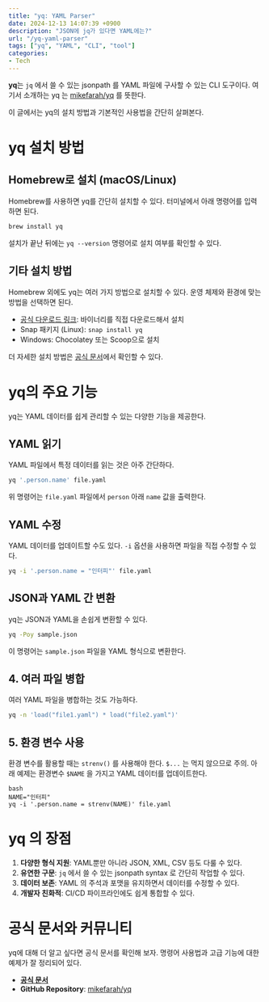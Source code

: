 ```yaml
---
title: "yq: YAML Parser"
date: 2024-12-13 14:07:39 +0900
description: "JSON에 jq가 있다면 YAML에는?"
url: "/yq-yaml-parser"
tags: ["yq", "YAML", "CLI", "tool"]
categories:
- Tech
---
```


**yq**는 `jq` 에서 쓸 수 있는 jsonpath 를 YAML 파일에 구사할 수 있는 CLI 도구이다. 여기서 소개하는 yq 는 [mikefarah/yq](https://github.com/mikefarah/yq) 를 뜻한다.

이 글에서는 yq의 설치 방법과 기본적인 사용법을 간단히 살펴본다.

# yq 설치 방법

## Homebrew로 설치 (macOS/Linux)
Homebrew를 사용하면 yq를 간단히 설치할 수 있다. 터미널에서 아래 명령어를 입력하면 된다.

```bash
brew install yq
```

설치가 끝난 뒤에는 `yq --version` 명령어로 설치 여부를 확인할 수 있다.

## 기타 설치 방법
Homebrew 외에도 yq는 여러 가지 방법으로 설치할 수 있다. 운영 체제와 환경에 맞는 방법을 선택하면 된다.

- [공식 다운로드 링크](https://github.com/mikefarah/yq/releases/latest): 바이너리를 직접 다운로드해서 설치
- Snap 패키지 (Linux): `snap install yq`
- Windows: Chocolatey 또는 Scoop으로 설치

더 자세한 설치 방법은 [공식 문서](https://mikefarah.gitbook.io/yq)에서 확인할 수 있다.

# yq의 주요 기능

yq는 YAML 데이터를 쉽게 관리할 수 있는 다양한 기능을 제공한다.

## YAML 읽기

YAML 파일에서 특정 데이터를 읽는 것은 아주 간단하다.

```bash
yq '.person.name' file.yaml
```

위 명령어는 `file.yaml` 파일에서 `person` 아래 `name` 값을 출력한다.

## YAML 수정

YAML 데이터를 업데이트할 수도 있다. `-i` 옵션을 사용하면 파일을 직접 수정할 수 있다.

```bash
yq -i '.person.name = "인터피"' file.yaml
```

## JSON과 YAML 간 변환

yq는 JSON과 YAML을 손쉽게 변환할 수 있다.

```bash
yq -Poy sample.json
```

이 명령어는 `sample.json` 파일을 YAML 형식으로 변환한다.

## 4. 여러 파일 병합

여러 YAML 파일을 병합하는 것도 가능하다.

```bash
yq -n 'load("file1.yaml") * load("file2.yaml")'
```

## 5. 환경 변수 사용

환경 변수를 활용할 때는 `strenv()` 를 사용해야 한다. `$...` 는 먹지 않으므로 주의. 아래 예제는 환경변수 `$NAME` 을 가지고 YAML 데이터를 업데이트한다.

```
bash
NAME="인터피"
yq -i '.person.name = strenv(NAME)' file.yaml
```

# yq 의 장점

1. **다양한 형식 지원**: YAML뿐만 아니라 JSON, XML, CSV 등도 다룰 수 있다.
2. **유연한 구문**: `jq` 에서 쓸 수 있는 jsonpath syntax 로 간단히 작업할 수 있다.
3. **데이터 보존**: YAML 의 주석과 포맷을 유지하면서 데이터를 수정할 수 있다.
4. **개발자 친화적**: CI/CD 파이프라인에도 쉽게 통합할 수 있다.

# 공식 문서와 커뮤니티

yq에 대해 더 알고 싶다면 공식 문서를 확인해 보자. 명령어 사용법과 고급 기능에 대한 예제가 잘 정리되어 있다.

- **[공식 문서](https://mikefarah.gitbook.io/yq)**
- **GitHub Repository**: [mikefarah/yq](https://github.com/mikefarah/yq)


